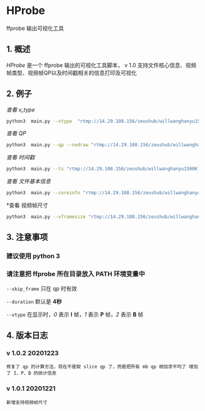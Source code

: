 # HProbe
ffprobe 输出可视化工具

## 1. 概述
*HProbe* 是一个 ffprobe 输出的可视化工具脚本， v 1.0 支持文件核心信息、视频帧类型、视频帧QP以及时间戳相关的信息打印及可视化

## 2. 例子
*查看 v_type*
```bash
python3  main.py --vtype  "rtmp://14.29.108.156/zeushub/willwanghanyu1500K?domain=play-qiniu.cloudvdn.com"
```
*查看 QP*
```bash
python3  main.py --qp --nodraw "rtmp://14.29.108.156/zeushub/willwanghanyu1500K?domain=play-qiniu.cloudvdn.com"
```
*查看 时间戳*
```bash
python3  main.py --ts "rtmp://14.29.108.156/zeushub/willwanghanyu1500K?domain=play-qiniu.cloudvdn.com"
```
*查看 文件基本信息*
```bash
python3  main.py --coreinfo "rtmp://14.29.108.156/zeushub/willwanghanyu1500K?domain=play-qiniu.cloudvdn.com"
```
*查看 视频帧尺寸
```bash
python3  main.py --vframesize "rtmp://14.29.108.156/zeushub/willwanghanyu1500K?domain=play-qiniu.cloudvdn.com"
```


## 3. 注意事项
### 建议使用 python 3 
### 请注意把 ffprobe 所在目录放入 PATH 环境变量中

`--skip_frame` 只在 qp 时有效

`--duration` 默认是 **4秒**

`--vtype` 在显示时，*0* 表示 **I** 帧，*1* 表示 **P** 帧，*2* 表示 **B** 帧

## 4. 版本日志
### v 1.0.2 20201223
`
修复了 qp 的计算方法，现在不是取 slice qp 了，而是把所有 mb qp 相加求平均了
增加了 I、P、B 的统计信息
`
### v 1.0.1 20201221
`
新增支持视频帧尺寸
`
